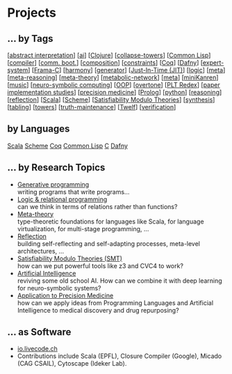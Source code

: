 # Projects

## ... by Tags

[[abstract interpretation](https://github.com/search?q=user%3Anamin+user%3Ametareflection+user%3Ascala-lms+fork%3Atrue+topic%3Aabstract-interpretation")]
[[ai](https://github.com/search?q=user%3Anamin+user%3Ametareflection+user%3Ascala-lms+fork%3Atrue+topic%3Aai)]
[[Clojure](https://github.com/search?q=user%3Anamin+user%3Ametareflection+user%3Ascala-lms+fork%3Atrue+topic%3Aclojure)]
[[collapse-towers](https://github.com/search?q=user%3Anamin+user%3Ametareflection+user%3Ascala-lms+fork%3Atrue+topic%3Acollapse-towers)]
[[Common Lisp](https://github.com/search?q=user%3Anamin+user%3Ametareflection+user%3Ascala-lms+fork%3Atrue+topic%3Acommon-lisp)]
[[compiler](https://github.com/search?q=user%3Anamin+user%3Ametareflection+user%3Ascala-lms+fork%3Atrue+topic%3Acompiler)]
[[comm. boot.](https://github.com/search?q=user%3Anamin+user%3Ametareflection+user%3Ascala-lms+fork%3Atrue+topic%3Acommunication-bootstrapping)]
[[composition](https://github.com/search?q=user%3Anamin+user%3Ametareflection+user%3Ascala-lms+fork%3Atrue+topic%3Acomposition)]
[[constraints](https://github.com/search?q=user%3Anamin+user%3Ametareflection+user%3Ascala-lms+fork%3Atrue+topic%3Aconstraints)]
[[Coq](https://github.com/search?q=user%3Anamin+user%3Ametareflection+user%3Ascala-lms+fork%3Atrue+topic%3Acoq)]
[[Dafny](https://github.com/search?q=user%3Anamin+user%3Ametareflection+user%3Ascala-lms+fork%3Atrue+topic%3Adafny)]
[[expert-system](https://github.com/search?q=user%3Anamin+user%3Ametareflection+user%3Ascala-lms+fork%3Atrue+topic%3Aexpert-system)]
[[Frama-C](https://github.com/search?q=user%3Anamin+user%3Ametareflection+user%3Ascala-lms+fork%3Atrue+topic%3Aframa-c)]
[[harmony](https://github.com/search?q=user%3Anamin+user%3Ametareflection+user%3Ascala-lms+fork%3Atrue+topic%3Aharmony)]
[[generator](https://github.com/search?q=user%3Anamin+user%3Ametareflection+user%3Ascala-lms+fork%3Atrue+topic%3Agenerative-programming)]
[[Just-In-Time (JIT)](https://github.com/search?q=user%3Anamin+user%3Ametareflection+user%3Ascala-lms+fork%3Atrue+topic%3Ajit)]
[[logic](https://github.com/search?q=user%3Anamin+user%3Ametareflection+user%3Ascala-lms+fork%3Atrue+topic%3Alogic-programming)]
[[meta](https://github.com/search?q=user%3Anamin+user%3Ametareflection+user%3Ascala-lms+fork%3Atrue+topic%3Ameta)]
[[meta-reasoning](https://github.com/search?q=user%3Anamin+user%3Ametareflection+user%3Ascala-lms+fork%3Atrue+topic%3Ameta-reasoning)]
[[meta-theory](https://github.com/search?q=user%3Anamin+user%3Ametareflection+user%3Ascala-lms+fork%3Atrue+topic%3Ameta-theory)]
[[metabolic-network](https://github.com/search?q=user%3Anamin+user%3Ametareflection+user%3Ascala-lms+fork%3Atrue+topic%3Ametabolic-network)]
[[meta](https://github.com/search?q=user%3Anamin+user%3Ametareflection+user%3Ascala-lms+fork%3Atrue+topic%3Ametaprogramming)]
[[miniKanren](https://github.com/search?q=user%3Anamin+user%3Ametareflection+user%3Ascala-lms+fork%3Atrue+topic%3Aminikanren+user%3Awebyrd)]
[[music](https://github.com/search?q=user%3Anamin+user%3Ametareflection+user%3Ascala-lms+fork%3Atrue+topic%3Amusic)]
[[neuro-symbolic computing](https://github.com/search?q=user%3Anamin+user%3Ametareflection+user%3Ascala-lms+fork%3Atrue+topic%3Aneuro-symbolic)]
[[OOP](https://github.com/search?q=user%3Anamin+user%3Ametareflection+user%3Ascala-lms+fork%3Atrue+topic%3Aoop)]
[[overtone](https://github.com/search?q=user%3Anamin+user%3Ametareflection+user%3Ascala-lms+fork%3Atrue+topic%3Aovertone)]
[[PLT Redex](https://github.com/search?q=user%3Anamin+user%3Ametareflection+user%3Ascala-lms+fork%3Atrue+topic%3Aplt-redex)]
[[paper implementation studies](https://github.com/search?q=user%3Anamin+user%3Ametareflection+user%3Ascala-lms+fork%3Atrue+topic%3Apaper-implementations)]
[[precision medicine](https://github.com/search?q=user%3Anamin+user%3Ametareflection+user%3Awebyrd+fork%3Atrue+topic%3Ancats-translator)]
[[Prolog](https://github.com/search?q=user%3Anamin+user%3Ametareflection+user%3Ascala-lms+fork%3Atrue+topic%3Aprolog)]
[[python](https://github.com/search?q=user%3Anamin+user%3Ametareflection+user%3Ascala-lms+fork%3Atrue+topic%3Apython)]
[[reasoning](https://github.com/search?q=user%3Anamin+user%3Ametareflection+user%3Ascala-lms+fork%3Atrue+topic%3Areasoning)]
[[reflection](https://github.com/search?q=user%3Anamin+user%3Ametareflection+user%3Ascala-lms+fork%3Atrue+topic%3Areflection)]
[[Scala](https://github.com/search?q=user%3Anamin+user%3Ametareflection+user%3Ascala-lms+fork%3Atrue+topic%3Ascala)]
[[Scheme](https://github.com/search?q=user%3Anamin+user%3Ametareflection+user%3Ascala-lms+fork%3Atrue+topic%3Ascheme)]
[[Satisfiability Modulo Theories](https://github.com/search?q=user%3Anamin+user%3Ametareflection+user%3Ascala-lms+fork%3Atrue+topic%3Asmt)]
[[synthesis](https://github.com/search?q=user%3Anamin+user%3Ametareflection+fork%3Atrue+topic%3Asynthesis)]
[[tabling](https://github.com/search?q=user%3Anamin+user%3Ametareflection+user%3Ascala-lms+fork%3Atrue+topic%3Atabling)]
[[towers](https://github.com/search?q=user%3Anamin+user%3Ametareflection+user%3Ascala-lms+fork%3Atrue+topic%3Atowers)]
[[truth-maintenance](https://github.com/search?q=user%3Anamin+user%3Ametareflection+fork%3Atrue+topic%3Atruth-maintenance)]
[[Twelf](https://github.com/search?q=user%3Anamin+user%3Ametareflection+user%3Ascala-lms+fork%3Atrue+topic%3Atwelf)]
[[verification](https://github.com/search?q=user%3Anamin+user%3Ametareflection+user%3Ascala-lms+fork%3Atrue+topic%3Averification)]


## by Languages

[Scala](https://github.com/search?q=user%3Anamin+fork%3Atrue+fork%3Atrue+topic%3AScala)
[Scheme](https://github.com/search?q=user%3Anamin+fork%3Atrue+fork%3Atrue+topic%3AScheme)
[Coq](https://github.com/search?q=user%3Anamin+fork%3Atrue+fork%3Atrue+topic%3ACoq)
[Common Lisp](https://github.com/search?q=user%3Anamin+fork%3Atrue+fork%3Atrue+topic%3ACommon-Lisp)
[C](https://github.com/search?q=user%3Anamin+fork%3Atrue+fork%3Atrue+topic%3AC)
[Dafny](https://github.com/search?q=user%3Anamin+fork%3Atrue+fork%3Atrue+topic%3ADafny)

## ... by Research Topics

- [Generative programming]()  
  writing programs that write programs...
- [Logic & relational programming]()  
  can we think in terms of relations rather than functions?
- [Meta-theory]()  
  type-theoretic foundations for languages like Scala, for language virtualization, for multi-stage programming,  ...
- [Reflection]()  
  building self-reflecting and self-adapting processes, meta-level architectures, ...
- [Satisfiability Modulo Theories (SMT)]()  
  how can we put powerful tools like z3 and CVC4 to work?
- [Artificial Intelligence]()  
  reviving some old school AI. How can we combine it with deep learning for neuro-symbolic systems?
- [Application to Precision Medicine]()  
  how can we apply ideas from Programming Languages and Artificial Intelligence to medical discovery and drug repurposing?

## ... as Software

- [io.livecode.ch](https://io.livecode.ch)
- Contributions include Scala (EPFL), Closure Compiler (Google), Micado (CAG CSAIL), Cytoscape (Ideker Lab).
